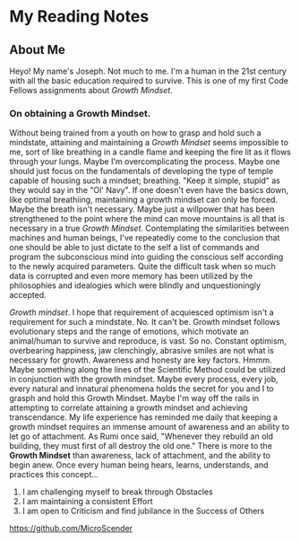 # My Reading Notes

## About Me
Heyo! My name's Joseph. Not much to me. I'm a human in the 21st century with all the basic education required to survive. This is one of my first Code Fellows assignments about *Growth Mindset*. 

### On obtaining a Growth Mindset.

Without being trained from a youth on how to grasp and hold such a mindstate, attaining and maintaining a *Growth Mindset* seems impossible to me, sort of like breathing in a candle flame and keeping the fire lit as it flows through your lungs. Maybe I'm overcomplicating the process. Maybe one should just focus on the fundamentals of developing the type of temple capable of housing such a mindset; breathing. "Keep it simple, stupid" as they would say in the "Ol' Navy". If one doesn't even have the basics down, like optimal breathiing, maintaining a growth mindset can only be forced. Maybe the breath isn't necessary. Maybe just a willpower that has been strengthened to the point where the mind can move mountains is all that is necessary in a true *Growth Mindset*. Contemplating the similarities between machines and human beings, I've repeatedly come to the conclusion that one should be able to just dictate to the self a list of commands and program the subconscious mind into guiding the conscious self according to the newly acquired parameters. Quite the difficult task when so much data is corrupted and even more memory has been utilized by the philosophies and idealogies which were blindly and unquestioningly accepted. 

*Growth mindset*. I hope that requirement of acquiesced optimism isn't a requirement for such a mindstate. No. It can't be. Growth mindset follows evolutionary steps and the range of emotions, which motivate an animal/human to survive and reproduce, is vast. So no. Constant optimism, overbearing happiness, jaw clenchingly, abrasive smiles are not what is necessary for growth. Awareness and honesty are key factors. Hmmm. Maybe something along the lines of the Scientific Method could be utilized in conjunction with the growth mindset. Maybe every process, every job, every natural and innatural phenomena holds the secret for you and I to grasph and hold this Growth Mindset. Maybe I'm way off the rails in attempting to correlate attaining a growth mindset and achieving transcendance. My life experience has reminded me daily that keeping a growth mindset requires an immense amount of awareness and an ability to let go of attachment. As Rumi once said, "Whenever they rebuild an old building, they must first of all destroy the old one." There is more to the **Growth Mindset** than awareness, lack of attachment, and the ability to begin anew. Once every human being hears, learns, understands, and practices this concept... 

1. I am challenging myself to break through Obstacles
2. I am maintaining a consistent Effort
3. I am open to Criticism and find jubilance in the Success of Others

<https://github.com/MicroScender>

